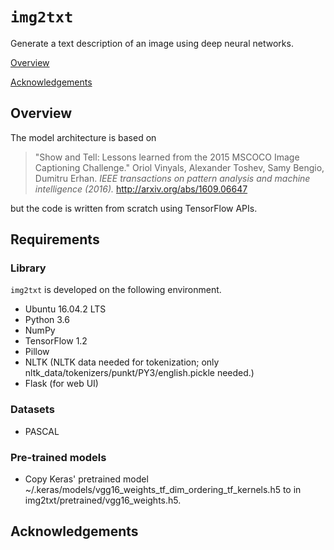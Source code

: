 # ``img2txt``
Generate a text description of an image using deep neural networks.

[Overview](#overview)

[Acknowledgements](#acknowledgements)

## Overview

The model architecture is based on

> "Show and Tell: Lessons learned from the 2015 MSCOCO Image Captioning
Challenge."
> Oriol Vinyals, Alexander Toshev, Samy Bengio, Dumitru Erhan.
> *IEEE transactions on pattern analysis and machine intelligence (2016).*
> http://arxiv.org/abs/1609.06647

but the code is written from scratch using TensorFlow APIs.


## Requirements

### Library
``img2txt`` is developed on the following environment.
* Ubuntu 16.04.2 LTS
* Python 3.6
* NumPy
* TensorFlow 1.2
* Pillow
* NLTK (NLTK data needed for tokenization; only nltk_data/tokenizers/punkt/PY3/english.pickle needed.)
* Flask (for web UI)

### Datasets
* PASCAL


### Pre-trained models
* Copy Keras' pretrained model ~/.keras/models/vgg16_weights_tf_dim_ordering_tf_kernels.h5 to in img2txt/pretrained/vgg16_weights.h5.

## Acknowledgements
